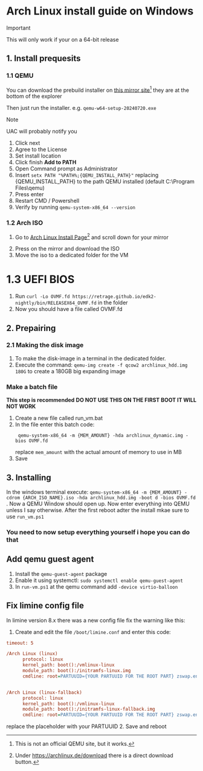 # Arch Linux install guide on Windows
> [!IMPORTANT]
> This will only work if your on a 64-bit release

## 1. Install prequesits

### 1.1 QEMU

You can download the prebuild installer on [this mirror site](https://qemu.weilnetz.de/w64)[^1] they are at the bottom of the explorer 
[^1]: This is not an official QEMU site, but it works.

Then just run the installer. e.g. ```qemu-w64-setup-20240720.exe```
> [!NOTE]
> UAC will probably notify you
1. Click next
2. Agree to the License
3. Set install location
4. Click finish
**Add to PATH**
1. Open Command prompt as Administrator
2. Insert `setx PATH "%PATH%;{QEMU_INSTALL_PATH}"` replacing {QEMU_INSTALL_PATH} to the path QEMU installed (default C:\Program Files\qemu)
3. Press enter
4. Restart CMD / Powershell
5. Verify by running `qemu-system-x86_64 --version`

### 1.2 Arch ISO
1. Go to [Arch Linux Install Page](https://archlinux.org/download/)[^2] and scroll down for your mirror
[^2]: Under https://archlinux.de/download there is a direct download button.

2. Press on the mirror and download the ISO
3. Move the iso to a dedicated folder for the VM

# 1.3 UEFI BIOS
1. Run `curl -Lo OVMF.fd https://retrage.github.io/edk2-nightly/bin/RELEASEX64_OVMF.fd` in the folder
2. Now you should have a file called OVMF.fd

## 2. Prepairing

### 2.1 Making the disk image
1. To make the disk-image in a terminal in the dedicated folder.
2. Execute the command: `qemu-img create -f qcow2 archlinux_hdd.img 180G` to create a 180GB big expanding image

### Make a batch file
**This step is recommended**
**DO NOT USE THIS ON THE FIRST BOOT IT WILL NOT WORK**
1. Create a new file called run_vm.bat
2. In the file enter this batch code:
   ```batch
    qemu-system-x86_64 -m {MEM_AMOUNT} -hda archlinux_dynamic.img -bios OVMF.fd
   ```
   replace `mem_amount` with the actual amount of memory to use in MB
3. Save

## 3. Installing
In the windows terminal execute: `qemu-system-x86_64 -m {MEM_AMOUNT} -cdrom {ARCH_ISO_NAME}.iso -hda archlinux_hdd.img -boot d -bios OVMF.fd `.
Now a QEMU Window should open up. Now enter everything into QEMU unless I say otherwise.
After the first reboot adter the install mkae sure to use `run_vm.ps1`

### You need to now setup everything yourself i hope you can do that

## Add qemu guest agent
1. Install the `qemu-guest-agent` package
2. Enable it using systemctl: `sudo systemctl enable qemu-guest-agent`
3. In `run-vm.ps1` at the qemu command add `-device virtio-balloon`


## Fix limine config file
In limine version 8.x there was a new config file fix the warning like this:
1. Create and edit the file `/boot/limine.conf` and enter this code:
```cfg
timeout: 5

/Arch Linux (linux)
      protocol: linux
      kernel_path: boot():/vmlinux-linux
      module_path: boot():/initramfs-linux.img
      cmdline: root=PARTUUID={YOUR PARTUUID FOR THE ROOT PART} zswap.enabled=0 rw rootfstype=ext4


/Arch Linux (linux-fallback)
      protocol: linux
      kernel_path: boot():/vmlinux-linux
      module_path: boot():/initramfs-linux-fallback.img
      cmdline: root=PARTUUID={YOUR PARTUUID FOR THE ROOT PART} zswap.enabled=0 rw rootfstype=ext4
```
replace the placeholder with your PARTUUID
2. Save and reboot
